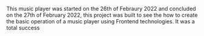 This music player was started on the 26th of Febraury 2022 and concluded on the 27th of February 2022, this project was built to see the how to create the basic operation of a music player using Frontend technologies.  It was a total success
